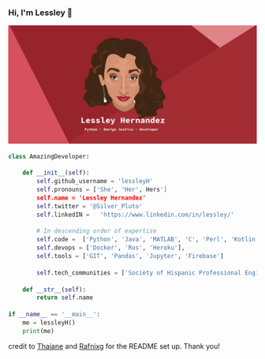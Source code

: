 ### Hi, I'm Lessley 👋
![](https://github.com/lessleyH/lessleyH/blob/9fb621b0da80ca6d0cddff73531337a09a2ceaed/lessley_header.jpeg)


```python
class AmazingDeveloper:

    def __init__(self):
        self.github_username = 'lessleyH'
        self.pronouns = ['She', 'Her', Hers']
        self.name = 'Lessley Hernandez'
        self.twitter = '@Silver_Pluto'
        self.linkedIN =   'https://www.linkedin.com/in/lessley/'
        
        # In descending order of expertise
        self.code =  ['Python', 'Java', 'MATLAB', 'C', 'Perl', 'Kotlin', 'HTML', 'CSS', 'JavaScript', 'ReactJS', 'Boostrap']
        self.devops = ['Docker', 'Ros', 'Heroku'],
        self.tools = ['GIT', 'Pandas', 'Jupyter', 'Firebase']
        
        self.tech_communities = ['Society of Hispanic Professional Engineers', 'Latinas in Tech', 'Reboot', 'Rewriting the Code']

    def __str__(self):
        return self.name

if __name__ == '__main__':
    me = lessleyH()
    print(me)
```

credit to [Thaiane](https://github.com/Thaiane/Thaiane/blob/master/README.md) and [Rafnixg](https://github.com/rafnixg/rafnixg/blob/master/README.md) for the README set up. Thank you!
